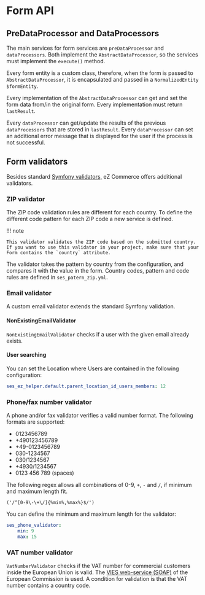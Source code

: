 # Form API

## PreDataProcessor and DataProcessors

The main services for form services are `preDataProcessor` and `dataProcessors`.
Both implement the `AbstractDataProcessor`, so the services must implement the `execute()` method.

Every form entity is a custom class, therefore, when the form is passed to `AbstractDataProcessor`,
it is encapsulated and passed in a `NormalizedEntity $formEntity`.

Every implementation of the `AbstractDataProcessor` can get and set the form data from/in the original form.
Every implementation must return `lastResult`.

Every `dataProcessor` can get/update the results of the previous `dataProcessors` that are stored in `lastResult`.
Every `dataProcessor` can set an additional error message that is displayed for the user if the process is not successful.

## Form validators

Besides standard [Symfony validators,](http://symfony.com/doc/3.4/validation.html)
eZ Commerce offers additional validators.

### ZIP validator

The ZIP code validation rules are different for each country.
To define the different code pattern for each ZIP code a new service is defined.

!!! note

    This validator validates the ZIP code based on the submitted country.
    If you want to use this validator in your project, make sure that your Form contains the `country` attribute.

The validator takes the pattern by country from the configuration, and compares it with the value in the form.
Country codes, pattern and code rules are defined in `ses_patern_zip.yml`.

### Email validator

A custom email validator extends the standard Symfony validation.

#### NonExistingEmailValidator

`NonExistingEmailValidator` checks if a user with the given email already exists.

#### User searching

You can set the Location where Users are contained in the following configuration:

``` yaml
ses_ez_helper.default.parent_location_id_users_members: 12
```

### Phone/fax number validator

A phone and/or fax validator verifies a valid number format. The following formats are supported:

- 0123456789
- +490123456789
- +49-0123456789
- 030-1234567
- 030/1234567
- +4930/1234567
- 0123 456 789 (spaces)

The following regex allows all combinations of 0-9, `+`, `-` and `/`, if minimum and maximum length fit.

``` 
('/^[0-9\-\+\/]{%min%,%max%}$/')
```

You can define the minimum and maximum length for the validator:

``` yaml
ses_phone_validator:
    min: 9
    max: 15
```

### VAT number validator

`VatNumberValidator` checks if the VAT number for commercial customers inside the European Union is valid.
The [VIES web-service (SOAP)](http://ec.europa.eu/taxation_customs/vies/checkVatService.wsdl) of the European Commission is used. 
A condition for validation is that the VAT number contains a country code.
